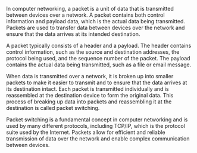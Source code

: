 In computer networking, a packet is a unit of data that is transmitted between devices over a network. A packet contains both control information and payload data, which is the actual data being transmitted. Packets are used to transfer data between devices over the network and ensure that the data arrives at its intended destination.

A packet typically consists of a header and a payload. The header contains control information, such as the source and destination addresses, the protocol being used, and the sequence number of the packet. The payload contains the actual data being transmitted, such as a file or email message.

When data is transmitted over a network, it is broken up into smaller packets to make it easier to transmit and to ensure that the data arrives at its destination intact. Each packet is transmitted individually and is reassembled at the destination device to form the original data. This process of breaking up data into packets and reassembling it at the destination is called packet switching.

Packet switching is a fundamental concept in computer networking and is used by many different protocols, including TCP/IP, which is the protocol suite used by the Internet. Packets allow for efficient and reliable transmission of data over the network and enable complex communication between devices.